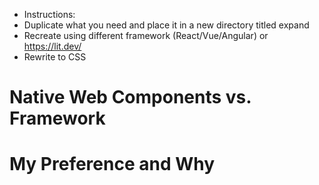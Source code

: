 * Instructions:
* Duplicate what you need and place it in a new directory titled expand
* Recreate using different framework (React/Vue/Angular) or https://lit.dev/ 
* Rewrite to CSS

# Native Web Components vs. Framework

# My Preference and Why